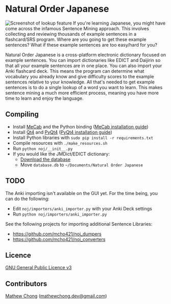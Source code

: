 Natural Order Japanese
======================
![Screenshot of lookup feature](https://cloud.githubusercontent.com/assets/1934920/4873818/1c72537c-6227-11e4-893d-d2117fa18b0a.png)
If you're learning Japanese, you might have come across the infamous Sentence Mining approach. 
This involves collecting and reviewing thousands of example sentences in a flashcard/SRS program.
Where are you going to get these example sentences?
What if these example sentences are too easy/hard for you?

Natural Order Japanese is a cross-platform electronic dictionary focused on example sentences. 
You can import dictionaries like EDICT and Daijirin so that all your example sentences are in one place.
You can also import your Anki flashcard deck. This means the program can determine what vocabulary you 
already know and give difficulty scores to the example sentences relative to your knowledge.
All that's needed to get example sentences is to do a single lookup of a word you want to learn.
This makes sentence mining a much more efficient process, meaning you have more time to learn and enjoy the language.

Compiling
---------
 - Install [MeCab](https://code.google.com/p/mecab/) and the Python binding ([MeCab installation guide](https://github.com/mcho421/noj/blob/master/installing-mecab-python.md))
 - Install [Qt4](http://qt-project.org/) and [PyQt4](http://www.riverbankcomputing.com/software/pyqt/intro) ([PyQt4 installation guide](http://www.pythoncentral.io/install-pyside-pyqt-on-windows-mac-linux/))
 - Install Python libraries with ```sudo pip install -r requirements.txt```
 - Compile resources with ```./make_resources.sh```
 - Run ```python noj/__init__.py```
 - If you would like the JMDict/EDICT dictionary: 
   - [Download the database](   https://drive.google.com/file/d/0BxolPhoJ07QdY0tDT0ltckRyM00/view?usp=sharing) 
   - Move `database.db` to `~/Documents/Natural Order Japanese`

TODO
----
The Anki importing isn't available on the GUI yet. For the time being, you can do the following:
 - Edit ```noj/importers/anki_importer.py``` with your Anki Deck settings
 - Run `python noj/importers/anki_importer.py`

See the following projects for importing additional Sentence Libraries:
 - https://github.com/mcho421/noj_dumpers
 - https://github.com/mcho421/noj_converters

Licence
-------
[GNU General Public Licence v3](http://www.gnu.org/copyleft/gpl.html)

Contributors
------------
[Mathew Chong](https://github.com/mcho421) (mathewchong.dev@gmail.com)
